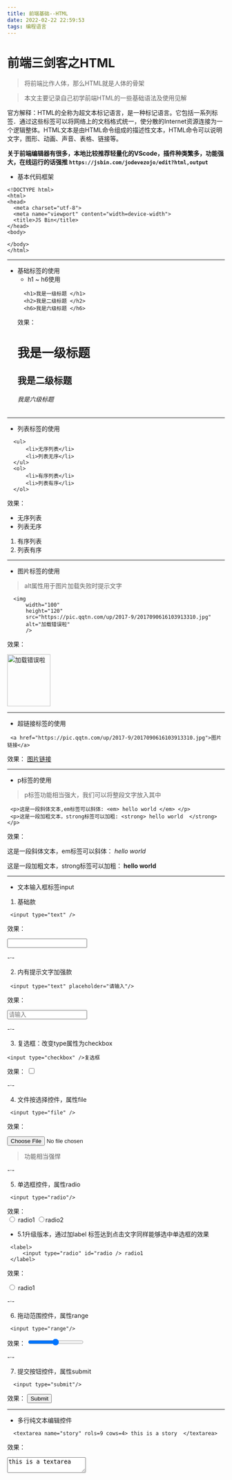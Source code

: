 ```yaml
---
title: 前端基础--HTML
date: 2022-02-22 22:59:53
tags: 编程语言
---
```

# 前端三剑客之HTML
>将前端比作人体，那么HTML就是人体的骨架

>本文主要记录自己初学前端HTML的一些基础语法及使用见解

官方解释：HTML的全称为超文本标记语言，是一种标记语言。它包括一系列标签．通过这些标签可以将网络上的文档格式统一，使分散的Internet资源连接为一个逻辑整体。HTML文本是由HTML命令组成的描述性文本，HTML命令可以说明文字，图形、动画、声音、表格、链接等。
<!--more-->
**关于前端编辑器有很多，本地比较推荐轻量化的VScode，插件种类繁多，功能强大，在线运行的话强推 `https://jsbin.com/jodevezojo/edit?html,output`**
* 基本代码框架
```
<!DOCTYPE html>
<html>
<head>
  <meta charset="utf-8">
  <meta name="viewport" content="width=device-width">
  <title>JS Bin</title>
</head>
<body>

</body>
</html>
```
***

* 基础标签的使用
  * h1 ~ h6使用
  ```
    <h1>我是一级标题 </h1>
    <h2>我是二级标题 </h2>
    <h6>我是六级标题 </h6>
  ```
  效果：
    <h1>我是一级标题 </h1>
    <h2>我是二级标题 </h2>
    <h6>我是六级标题 </h6>

***

  * 列表标签的使用
  ```
    <ul>
        <li>无序列表</li>
        <li>列表无序</li>
    </ul>
    <ol>
        <li>有序列表</li>
        <li>列表有序</li>
    </ol>
  ```
  效果：
  <ul>
        <li>无序列表</li>
        <li>列表无序</li>
    </ul>
    <ol>
        <li>有序列表</li>
        <li>列表有序</li>
    </ol>

***

  * 图片标签的使用
  >alt属性用于图片加载失败时提示文字
  ```
    <img
        width="100"
        height="120"
        src="https://pic.qqtn.com/up/2017-9/2017090616103913310.jpg"
        alt="加载错误啦"
        />
  ```
  效果：

 <img
        width="100"
        height="120"
        src="https://pic.qqtn.com/up/2017-9/2017090616103913310.jpg"
        alt="加载错误啦"
        />

*** 

  * 超链接标签的使用
   ```
    <a href="https://pic.qqtn.com/up/2017-9/2017090616103913310.jpg">图片链接</a>
   ```
   效果：
   <a href="https://pic.qqtn.com/up/2017-9/2017090616103913310.jpg">图片链接</a>

***

   * p标签的使用
   >p标签功能相当强大，我们可以将整段文字放入其中

   ```
    <p>这是一段斜体文本,em标签可以斜体: <em> hello world </em> </p>
    <p>这是一段加粗文本，strong标签可以加粗: <strong> hello world  </strong> </p>
   ```

   效果：
   <p>这是一段斜体文本，em标签可以斜体：<em> hello world</em> </p>
   <p>这是一段加粗文本，strong标签可以加粗：<strong> hello world </strong>  </p>

***

   * 文本输入框标签input

   1. 基础款
   ```
    <input type="text" />
   ```
  效果：

<input type="text"  />

-·-

   2. 内有提示文字加强款
   ```
    <input type="text" placeholder="请输入"/>
   ```
   效果：

   <input type="text" placeholder="请输入"/>
   
   -·-

   3. 复选框：改变type属性为checkbox
   ```
   <input type="checkbox" />复选框
   ```

   效果：
   <input type="checkbox"/>

   -·-

   4. 文件按选择控件，属性file
   ```
    <input type="file" />
   ```
   效果：

   <input type="file" />
   
   >功能相当强悍

-·-

   5. 单选框控件，属性radio
   ```
    <input type="radio"/>
   ```
   效果：
   <br><input type="radio" id="radio"/> radio1 
   <input type="radio"/>radio2
   </br>
    
   * 5.1升级版本，通过加label 标签达到点击文字同样能够选中单选框的效果
   ```
    <label>
        <input type="radio" id="radio /> radio1
    </label>
   ```
   效果：

   <label>
        <input type="radio" id="radio" /> radio1
    </label>

-·-

   6. 拖动范围控件，属性range
   ```
    <input type="range"/>
   ```
   效果：
   <input type="range"/>

   -·-

   7. 提交按钮控件，属性submit
   ```
     <input type="submit"/>
   ```

  效果：
  <input type="submit"/>

---

  * 多行纯文本编辑控件
  ```
    <textarea name="story" rols=9 cows=4> this is a story  </textarea>
  ```
  效果：

<textarea name="stroy" rols=4 cows=9>this is a textarea </textarea>




    
